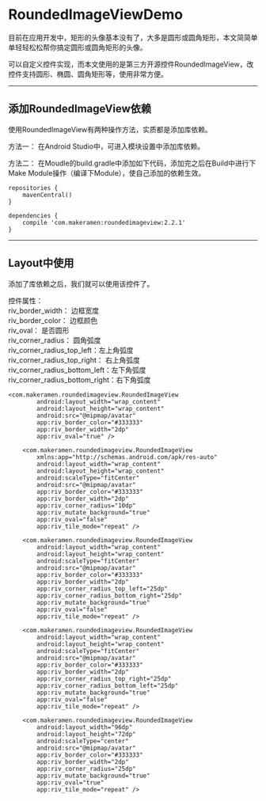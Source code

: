 # RoundedImageViewDemo #

目前在应用开发中，矩形的头像基本没有了，大多是圆形或圆角矩形，本文简简单单轻轻松松帮你搞定圆形或圆角矩形的头像。  

可以自定义控件实现，而本文使用的是第三方开源控件RoundedImageView，改控件支持圆形、椭圆、圆角矩形等，使用非常方便。  

----------

## 添加RoundedImageView依赖 ##

使用RoundedImageView有两种操作方法，实质都是添加库依赖。


方法一： 在Android Studio中，可进入模块设置中添加库依赖。


方法二： 在Moudle的build.gradle中添加如下代码，添加完之后在Build中进行下Make Module操作（编译下Module），使自己添加的依赖生效。     
 
	repositories {
	    mavenCentral()
	}
	
	dependencies {
	    compile 'com.makeramen:roundedimageview:2.2.1'
	}


----------


## Layout中使用 ##

添加了库依赖之后，我们就可以使用该控件了。  

控件属性：  
riv_border_width： 边框宽度  
riv_border_color： 边框颜色  
riv_oval： 是否圆形  
riv_corner_radius： 圆角弧度  
riv_corner_radius_top_left：左上角弧度   
riv_corner_radius_top_right： 右上角弧度  
riv_corner_radius_bottom_left：左下角弧度  
riv_corner_radius_bottom_right：右下角弧度 


	<com.makeramen.roundedimageview.RoundedImageView
            android:layout_width="wrap_content"
            android:layout_height="wrap_content"
            android:src="@mipmap/avatar"
            app:riv_border_color="#333333"
            app:riv_border_width="2dp"
            app:riv_oval="true" />

        <com.makeramen.roundedimageview.RoundedImageView
            xmlns:app="http://schemas.android.com/apk/res-auto"
            android:layout_width="wrap_content"
            android:layout_height="wrap_content"
            android:scaleType="fitCenter"
            android:src="@mipmap/avatar"
            app:riv_border_color="#333333"
            app:riv_border_width="2dp"
            app:riv_corner_radius="10dp"
            app:riv_mutate_background="true"
            app:riv_oval="false"
            app:riv_tile_mode="repeat" />

        <com.makeramen.roundedimageview.RoundedImageView
            android:layout_width="wrap_content"
            android:layout_height="wrap_content"
            android:scaleType="fitCenter"
            android:src="@mipmap/avatar"
            app:riv_border_color="#333333"
            app:riv_border_width="2dp"
            app:riv_corner_radius_top_left="25dp"
            app:riv_corner_radius_bottom_right="25dp"
            app:riv_mutate_background="true"
            app:riv_oval="false"
            app:riv_tile_mode="repeat" />

        <com.makeramen.roundedimageview.RoundedImageView
            android:layout_width="wrap_content"
            android:layout_height="wrap_content"
            android:scaleType="fitCenter"
            android:src="@mipmap/avatar"
            app:riv_border_color="#333333"
            app:riv_border_width="2dp"
            app:riv_corner_radius_top_right="25dp"
            app:riv_corner_radius_bottom_left="25dp"
            app:riv_mutate_background="true"
            app:riv_oval="false"
            app:riv_tile_mode="repeat" />

        <com.makeramen.roundedimageview.RoundedImageView
            android:layout_width="96dp"
            android:layout_height="72dp"
            android:scaleType="center"
            android:src="@mipmap/avatar"
            app:riv_border_color="#333333"
            app:riv_border_width="2dp"
            app:riv_corner_radius="25dp"
            app:riv_mutate_background="true"
            app:riv_oval="true"
            app:riv_tile_mode="repeat" />

